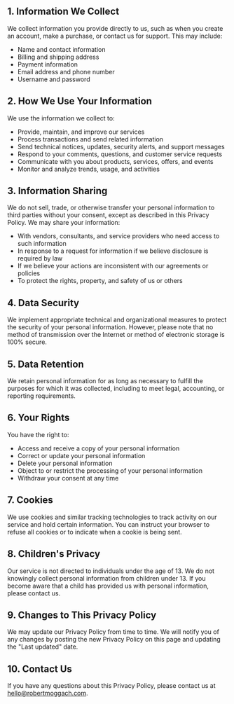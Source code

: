 ## 1. Information We Collect

We collect information you provide directly to us, such as when you create an account, make a purchase, or contact us for support. This may include:

- Name and contact information
- Billing and shipping address
- Payment information
- Email address and phone number
- Username and password

## 2. How We Use Your Information

We use the information we collect to:

- Provide, maintain, and improve our services
- Process transactions and send related information
- Send technical notices, updates, security alerts, and support messages
- Respond to your comments, questions, and customer service requests
- Communicate with you about products, services, offers, and events
- Monitor and analyze trends, usage, and activities

## 3. Information Sharing

We do not sell, trade, or otherwise transfer your personal information to third parties without your consent, except as described in this Privacy Policy. We may share your information:

- With vendors, consultants, and service providers who need access to such information
- In response to a request for information if we believe disclosure is required by law
- If we believe your actions are inconsistent with our agreements or policies
- To protect the rights, property, and safety of us or others

## 4. Data Security

We implement appropriate technical and organizational measures to protect the security of your personal information. However, please note that no method of transmission over the Internet or method of electronic storage is 100% secure.

## 5. Data Retention

We retain personal information for as long as necessary to fulfill the purposes for which it was collected, including to meet legal, accounting, or reporting requirements.

## 6. Your Rights

You have the right to:

- Access and receive a copy of your personal information
- Correct or update your personal information
- Delete your personal information
- Object to or restrict the processing of your personal information
- Withdraw your consent at any time

## 7. Cookies

We use cookies and similar tracking technologies to track activity on our service and hold certain information. You can instruct your browser to refuse all cookies or to indicate when a cookie is being sent.

## 8. Children's Privacy

Our service is not directed to individuals under the age of 13. We do not knowingly collect personal information from children under 13. If you become aware that a child has provided us with personal information, please contact us.

## 9. Changes to This Privacy Policy

We may update our Privacy Policy from time to time. We will notify you of any changes by posting the new Privacy Policy on this page and updating the "Last updated" date.

## 10. Contact Us

If you have any questions about this Privacy Policy, please contact us at hello@robertmoggach.com.
